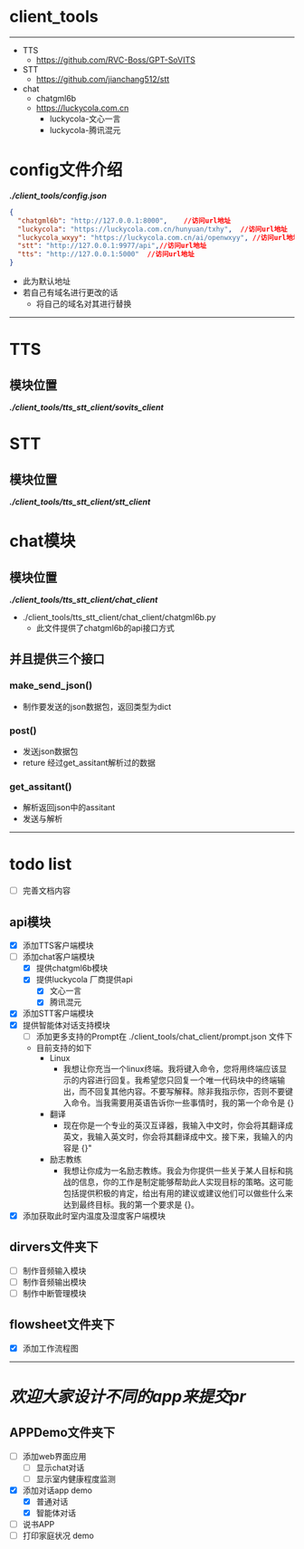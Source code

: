 # client_tools
***
* TTS
  * https://github.com/RVC-Boss/GPT-SoVITS
* STT
  * https://github.com/jianchang512/stt
* chat
  * chatgml6b
  * https://luckycola.com.cn
    * luckycola-文心一言
    * luckycola-腾讯混元
# config文件介绍
***./client_tools/config.json***
```json
{
  "chatgml6b": "http://127.0.0.1:8000",    //访问url地址
  "luckycola": "https://luckycola.com.cn/hunyuan/txhy",  //访问url地址
  "luckycola_wxyy": "https://luckycola.com.cn/ai/openwxyy", //访问url地址
  "stt": "http://127.0.0.1:9977/api",//访问url地址
  "tts": "http://127.0.0.1:5000"  //访问url地址
}
```
* 此为默认地址
* 若自己有域名进行更改的话
  * 将自己的域名对其进行替换
***
# TTS
## 模块位置
***./client_tools/tts_stt_client/sovits_client***

# STT
## 模块位置
***./client_tools/tts_stt_client/stt_client***

# chat模块
## 模块位置
***./client_tools/tts_stt_client/chat_client***
* ./client_tools/tts_stt_client/chat_client/chatgml6b.py
  * 此文件提供了chatgml6b的api接口方式

## 并且提供三个接口
### make_send_json()
* 制作要发送的json数据包，返回类型为dict
### post()
* 发送json数据包
* reture 经过get_assitant解析过的数据
### get_assitant()
* 解析返回json中的assitant
* 发送与解析

***
# todo list
- [ ] 完善文档内容
## api模块
- [x] 添加TTS客户端模块
- [ ] 添加chat客户端模块
  - [x] 提供chatgml6b模块
  - [x] 提供luckycola 厂商提供api
    - [x] 文心一言
    - [x] 腾讯混元
- [x] 添加STT客户端模块
- [x] 提供智能体对话支持模块
  - [ ] 添加更多支持的Prompt在 ./client_tools/chat_client/prompt.json 文件下
  * 目前支持的如下
    * Linux
      * 我想让你充当一个linux终端。我将键入命令，您将用终端应该显示的内容进行回复。我希望您只回复一个唯一代码块中的终端输出，而不回复其他内容。不要写解释。除非我指示你，否则不要键入命令。当我需要用英语告诉你一些事情时，我的第一个命令是 {}
    * 翻译
      * 现在你是一个专业的英汉互译器，我输入中文时，你会将其翻译成英文，我输入英文时，你会将其翻译成中文。接下来，我输入的内容是 {}"
    * 励志教练
      * 我想让你成为一名励志教练。我会为你提供一些关于某人目标和挑战的信息，你的工作是制定能够帮助此人实现目标的策略。这可能包括提供积极的肯定，给出有用的建议或建议他们可以做些什么来达到最终目标。我的第一个要求是 {}。
- [x] 添加获取此时室内温度及湿度客户端模块
## dirvers文件夹下
- [ ] 制作音频输入模块
- [ ] 制作音频输出模块
- [ ] 制作中断管理模块
## flowsheet文件夹下
- [x] 添加工作流程图
***
# ***欢迎大家设计不同的app来提交pr***
## APPDemo文件夹下
- [ ] 添加web界面应用
  - [ ] 显示chat对话
  - [ ] 显示室内健康程度监测
- [x] 添加对话app demo
  - [x] 普通对话
  - [x] 智能体对话
- [ ] 说书APP
- [ ] 打印家庭状况 demo
